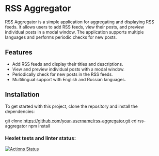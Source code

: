 # RSS Aggregator

RSS Aggregator is a simple application for aggregating and displaying RSS feeds. It allows users to add RSS feeds, view their posts, and preview individual posts in a modal window. The application supports multiple languages and performs periodic checks for new posts.

## Features

- Add RSS feeds and display their titles and descriptions.
- View and preview individual posts with a modal window.
- Periodically check for new posts in the RSS feeds.
- Multilingual support with English and Russian languages.

## Installation

To get started with this project, clone the repository and install the dependencies:

git clone https://github.com/your-username/rss-aggregator.git
cd rss-aggregator
npm install

### Hexlet tests and linter status:

[![Actions Status](https://github.com/zigbul/frontend-project-11/actions/workflows/hexlet-check.yml/badge.svg)](https://github.com/zigbul/frontend-project-11/actions)
